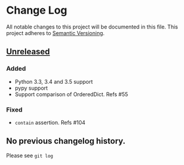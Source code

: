 # Change Log
All notable changes to this project will be documented in this file.
This project adheres to [Semantic Versioning](http://semver.org/).

## [Unreleased]
### Added
- Python 3.3, 3.4 and 3.5 support
- pypy support
- Support comparison of OrderedDict. Refs #55

### Fixed
- `contain` assertion. Refs #104


## No previous changelog history.

Please see `git log`

[Unreleased]: https://github.com/gabrielfalcao/sure/compare/1.2.9...HEAD
[1.2.9]: https://github.com/gabrielfalcao/sure/compare/1.2.5...1.2.9
[1.2.5]: https://github.com/gabrielfalcao/sure/compare/1.2.4...1.2.5

